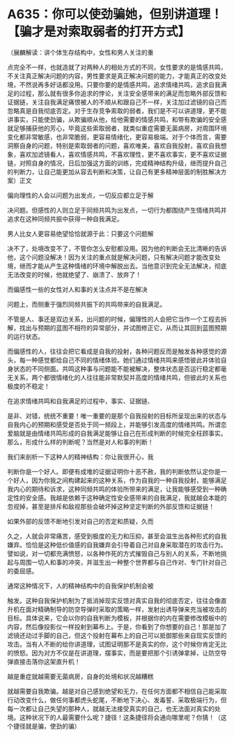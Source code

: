 # A635：你可以使劲骗她，但别讲道理！【骗才是对索取弱者的打开方式】

（展麟解读：讲个体生存结构中，女性和男人关注的重

点完全不一样，也就造就了对两种人的相处方式的不同，女性要求的是情感共鸣，不关注真正解决问题的内容，男性要求是真正解决问题的能力，才能真正的改变处境，不然说再多好话都没用。只要你要的是情感共鸣，追求情绪共鸣，追求自我满足的过程，那么就有很多你追求的悖论，关注安全感带来的满足而忽略外部反馈和证据链，关注自我满足痛恨被人的不顺从和跟自己不一样，关注加过滤镜的自己而忽略真是自我彻底否定。对于生存竞争索取的弱者，我们是不可以讲道理，更不能讲事实，只能使劲骗，从欺骗顺从他，给他需要的情感共鸣，和带有欺骗的安全感就足够捕获他的芳心，毕竟这些索取弱者，就类似重症需要无菌病房，对周围环境变化都非常敏感，也非常脆弱，更容易情绪化，更容易极端。对于个体而言，需要洞察自身的问题，特别是索取弱者的问题，喜欢唯美，喜欢自我投射，喜欢自我想象，喜欢加滤镜看人，喜欢情感共鸣，不喜欢理性，更不喜欢事实，更不喜欢证据链，对照自身的情况，日后加强这方面的训练，完成精神结构升级，继而提升自己的判断力，让自己能更加从容去判断和决策，让自己有更多精神层面的制胜解决方案）正文

偏向理性的人会以问题为出发点，一切反应都立足于解

决问题。但感性的人则立足于同频共鸣为出发点，一切行为都围绕产生情绪共鸣并追求在这种同频共振中获得一种自我满足。

男人比女人更容易绝望恰恰就源于此：只要这个问题解

决不了，处境改变不了，不管你怎么安慰都没用。因为他的判断会无比清晰的告诉他，这个问题没解决！因为关注的重点就是解决问题，只有解决问题才能改变处境，继而才能从产生这种情绪的环境中解脱出去。当他意识到完全无法解决，彻底无法改变的时候，他就绝望了、崩溃了、放弃了！

而偏感性一些的女性对人和事的关注点并不是在解决

问题上，而侧重于强烈同频共振下的共鸣带来的自我满足。

不管是人、事还是双边关系，出问题的时候，偏理性的人会把它当作一个工程去拆解，找出与预期的蓝图不相符的异常部分，并试图修正它，从而让其回到蓝图预期的运行状态。

而偏感性的人，往往会把它看成是自我的投射，各种问题反而是触发各种感觉的源头，每一种感觉都给自己不同的情绪体验。她们通过情绪共鸣来感悟彼此并体验自身状态的不同侧面。共鸣这种事与问题能不能被解决，整体状态是否运行稳定都毫无关系，两个都很情绪化的人往往能非常默契并高度的情绪共鸣，但彼此的关系也极度的不稳定！

在追求情绪共鸣和自我满足的过程中，事实、证据链、

是非、对错，统统不重要！唯一重要的是那个自我投射的目标所呈现出来的状态与自我内心的预期和感受是否处于同一频段上，并能够引发高度的情绪共鸣。所谓恋爱脑就是由情绪共鸣形成的自我满足能够让自己在形成判断的时候完全枉顾事实。那么，形成什么样的判断呢？当然是对人和事的判断！

我们来剖析一下这种人的精神结构：你让我很开心，我

判断你是一个好人。即便有成堆的证据证明你十恶不赦，我的判断依然认定你是一个好人，因为你我之间构建起来的这种关系，作为自我的一种自我投射，能够满足我内心的期待和诉求，这种同频共鸣的体验所带来的满足，让我能够感受到一种确定性的安全感。我越是依赖于这种确定性安全感带来的自我满足，我就越会本能的忽视掉，甚至是排斥和敌视那些会破坏掉这种坚定判断的外部反馈和证据链！

如果外部的反馈不断地引发对自己的否定和质疑，久而

久之，人就会非常痛苦，感受到极度的无力和压抑，甚至会滋生出各种形式的自我嫌弃。恰恰是这种低价值感的自我嫌弃会引导着自己对自身采取潜在的攻击行为。譬如说，对一切都充满愤怒，以各种作死的方式摧毁自己与别人的关系，不断地挑起与周围一切人和事的冲突，并滋生出一种整个世界都与自己作对、专门针对自己的委屈感。

通常这种情况下，人的精神结构中的自我保护机制会被

触发。这种自我保护机制为了抵消掉现实反馈对真实自我的彻底否定，往往会像直升机在面对精确制导的防空导弹时采取的策略一样，发射出诱导弹来充当被攻击的目标。具体说来，它会以你的自我判断为模板，并根据你的内在需要修改模板中的内容，然后像投影仪一样投射到幕布上。于是，你看到了你想要的自己！那是加了滤镜还动过手脚的自己，但这个投射在幕布上的自己可以抵御那些来自现实反馈的攻击。当有人不断的给你讲道理，试图证明那不是真实的你，这个时候你肯定无比的愤怒。因为对方不仅是在讲道理，摆事实，而是要把那个引诱弹拿掉，让防空导弹直接击落你这架直升机！

越是重症就越需要无菌病房，自身的处境和状况越糟糕

就越需要自我欺骗。越是对自己感到绝望和无力，在任何方面都不相信自己能采取行动改变什么，做任何事都虎头蛇尾，不断地下决心、发毒誓、采取极端行为，但每一次都让自己失望的那种人，就越无法接受真实的自己，也无法面对真实的处境。这种状况下的人最需要什么呢？捷径！这条捷径将会通向哪里呢？你猜！（这个捷径就是骗，使劲的骗）